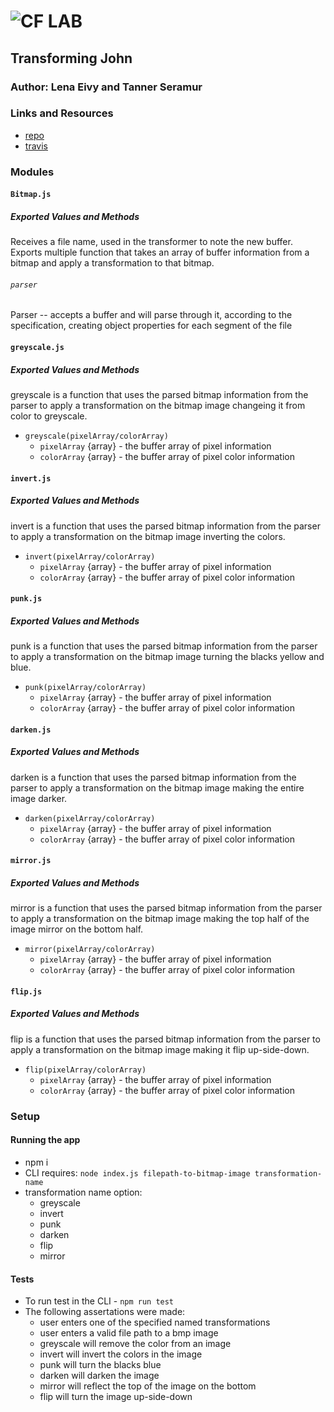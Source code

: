 ![CF](http://i.imgur.com/7v5ASc8.png) LAB
=================================================

## Transforming John

### Author: Lena Eivy and Tanner Seramur

### Links and Resources
* [repo](https://github.com/codefellows-seattle-javascript-401d28/05-project)
* [travis](https://travis-ci.com/applena/05-project.svg?branch=masters)

### Modules
#### `Bitmap.js`
##### Exported Values and Methods
Receives a file name, used in the transformer to note the new buffer. Exports multiple function that takes an array of buffer information from a bitmap and apply a transformation to that bitmap.

###### `parser`
Parser -- accepts a buffer and will parse through it, according to the specification, creating object properties for each segment of the file


#### `greyscale.js`
##### Exported Values and Methods
greyscale is a function that uses the parsed bitmap information from the parser to apply a transformation on the bitmap image changeing it from color to greyscale.

- `greyscale(pixelArray/colorArray)`
  - `pixelArray` {array} - the buffer array of pixel information
  - `colorArray` {array} - the buffer array of pixel color information

#### `invert.js`
##### Exported Values and Methods
invert is a function that uses the parsed bitmap information from the parser to apply a transformation on the bitmap image inverting the colors.

- `invert(pixelArray/colorArray)`
  - `pixelArray` {array} - the buffer array of pixel information
  - `colorArray` {array} - the buffer array of pixel color information


#### `punk.js`
##### Exported Values and Methods
punk is a function that uses the parsed bitmap information from the parser to apply a transformation on the bitmap image turning the blacks yellow and blue.

- `punk(pixelArray/colorArray)`
  - `pixelArray` {array} - the buffer array of pixel information
  - `colorArray` {array} - the buffer array of pixel color information

#### `darken.js`
##### Exported Values and Methods
darken is a function that uses the parsed bitmap information from the parser to apply a transformation on the bitmap image making the entire image darker.

- `darken(pixelArray/colorArray)`
  - `pixelArray` {array} - the buffer array of pixel information
  - `colorArray` {array} - the buffer array of pixel color information

#### `mirror.js`
##### Exported Values and Methods
mirror is a function that uses the parsed bitmap information from the parser to apply a transformation on the bitmap image making the top half of the image mirror on the bottom half.

- `mirror(pixelArray/colorArray)`
  - `pixelArray` {array} - the buffer array of pixel information
  - `colorArray` {array} - the buffer array of pixel color information

#### `flip.js`
##### Exported Values and Methods
flip is a function that uses the parsed bitmap information from the parser to apply a transformation on the bitmap image making it flip up-side-down.

- `flip(pixelArray/colorArray)`
  - `pixelArray` {array} - the buffer array of pixel information
  - `colorArray` {array} - the buffer array of pixel color information

### Setup

#### Running the app
* npm i
* CLI requires: `node index.js filepath-to-bitmap-image transformation-name`
* transformation name option:
  - greyscale
  - invert
  - punk
  - darken
  - flip
  - mirror


#### Tests
* To run test in the CLI - `npm run test`
* The following assertations were made:
  * user enters one of the specified named transformations
  * user enters a valid file path to a bmp image
  * greyscale will remove the color from an image
  * invert will invert the colors in the image
  * punk will turn the blacks blue
  * darken will darken the image
  * mirror will reflect the top of the image on the bottom
  * flip will turn the image up-side-down

